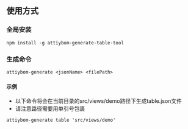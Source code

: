 ## 使用方式

### 全局安装
```
npm install -g attiybom-generate-table-tool
```


### 生成命令
```
attiybom-generate <jsonName> <filePath>
```
#### 示例
* 以下命令将会在当前目录的src/views/demo路径下生成table.json文件
* 请注意路径需要用单引号包裹
```
attiybom-generate table 'src/views/demo'
```
